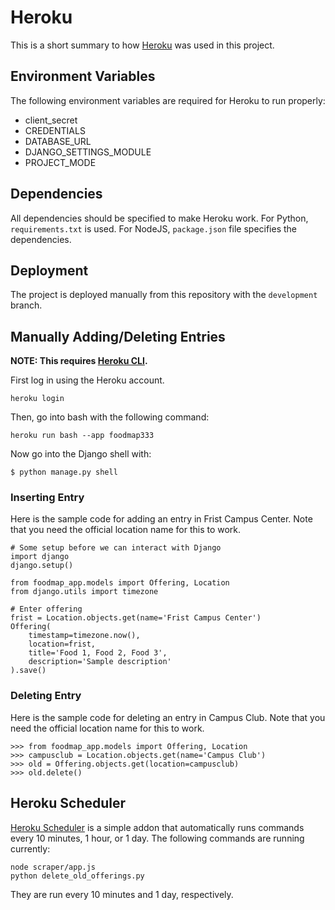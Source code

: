 # Heroku
This is a short summary to how [Heroku](https://www.heroku.com) was used in this project.

## Environment Variables
The following environment variables are required for Heroku to run properly:
 * client_secret  
 * CREDENTIALS  
 * DATABASE_URL  
 * DJANGO_SETTINGS_MODULE  
 * PROJECT_MODE  

## Dependencies
All dependencies should be specified to make Heroku work. For Python, `requirements.txt` is used. For NodeJS, `package.json` file specifies the dependencies.

## Deployment
The project is deployed manually from this repository with the `development` branch.

## Manually Adding/Deleting Entries
__NOTE: This requires [Heroku CLI](https://devcenter.heroku.com/articles/heroku-cli).__

First log in using the Heroku account.
```
heroku login
```

Then, go into bash with the following command:
```
heroku run bash --app foodmap333
```

Now go into the Django shell with:
```
$ python manage.py shell
```

### Inserting Entry
Here is the sample code for adding an entry in Frist Campus Center. Note that you need the official location name for this to work.

```
# Some setup before we can interact with Django
import django
django.setup()

from foodmap_app.models import Offering, Location
from django.utils import timezone

# Enter offering
frist = Location.objects.get(name='Frist Campus Center')
Offering(
    timestamp=timezone.now(),
    location=frist,
    title='Food 1, Food 2, Food 3',
    description='Sample description'
).save()
```

### Deleting Entry
Here is the sample code for deleting an entry in Campus Club. Note that you need the official location name for this to work.

```
>>> from foodmap_app.models import Offering, Location
>>> campusclub = Location.objects.get(name='Campus Club')
>>> old = Offering.objects.get(location=campusclub)
>>> old.delete()
```

## Heroku Scheduler
[Heroku Scheduler](https://elements.heroku.com/addons/scheduler) is a simple addon that automatically runs commands every 10 minutes, 1 hour, or 1 day. The following commands are running currently:
```
node scraper/app.js
python delete_old_offerings.py
```
They are run every 10 minutes and 1 day, respectively.
